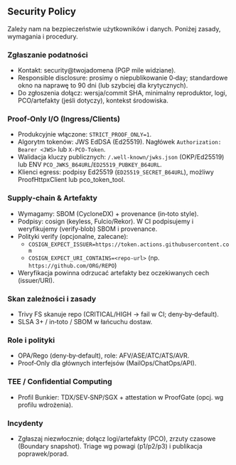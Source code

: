 ## Security Policy

Zależy nam na bezpieczeństwie użytkowników i danych. Poniżej zasady, wymagania i procedury.

### Zgłaszanie podatności

- Kontakt: security@twojadomena (PGP mile widziane).
- Responsible disclosure: prosimy o niepublikowanie 0‑day; standardowe okno na naprawę to 90 dni (lub szybciej dla krytycznych).
- Do zgłoszenia dołącz: wersja/commit SHA, minimalny reproduktor, logi, PCO/artefakty (jeśli dotyczy), kontekst środowiska.

### Proof‑Only I/O (Ingress/Clients)

- Produkcyjnie włączone: `STRICT_PROOF_ONLY=1`.
- Algorytm tokenów: JWS EdDSA (Ed25519). Nagłówek `Authorization: Bearer <JWS>` lub `X-PCO-Token`.
- Walidacja kluczy publicznych: `/.well-known/jwks.json` (OKP/Ed25519) lub ENV `PCO_JWKS_B64URL`/`ED25519_PUBKEY_B64URL`.
- Klienci egress: podpisy Ed25519 (`ED25519_SECRET_B64URL`), możliwy ProofHttpxClient lub pco_token_tool.

### Supply‑chain & Artefakty

- Wymagamy: SBOM (CycloneDX) + provenance (in‑toto style).
- Podpisy: cosign (keyless, Fulcio/Rekor). W CI podpisujemy i weryfikujemy (verify‑blob) SBOM i provenance.
- Polityki verify (opcjonalne, zalecane):
  - `COSIGN_EXPECT_ISSUER=https://token.actions.githubusercontent.com`
  - `COSIGN_EXPECT_URI_CONTAINS=<repo-url>` (np. `https://github.com/ORG/REPO`)
- Weryfikacja powinna odrzucać artefakty bez oczekiwanych cech (issuer/URI).

### Skan zależności i zasady

- Trivy FS skanuje repo (CRITICAL/HIGH → fail w CI; deny‑by‑default).
- SLSA 3+ / in‑toto / SBOM w łańcuchu dostaw.

### Role i polityki

- OPA/Rego (deny‑by‑default), role: AFV/ASE/ATC/ATS/AVR.
- Proof‑Only dla głównych interfejsów (MailOps/ChatOps/API).

### TEE / Confidential Computing

- Profil Bunkier: TDX/SEV‑SNP/SGX + attestation w ProofGate (opcj. wg profilu wdrożenia).

### Incydenty

- Zgłaszaj niezwłocznie; dołącz logi/artefakty (PCO), zrzuty czasowe (Boundary snapshot). Triage wg powagi (p1/p2/p3) i publikacja poprawek/porad.
